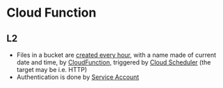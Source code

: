 # Cloud Function

## L2  
- Files in a bucket are [created every hour](screenshots/files-every-hour.png), with a name made of current date and time, by [Cloud](https://github.com/o-lenczyk/peex/blob/main/CloudFunction/function.tf#L13)[Function](https://github.com/o-lenczyk/peex/blob/main/CloudFunction/scripts/main.py#L23), triggered by [Cloud Scheduler](https://github.com/o-lenczyk/peex/blob/main/CloudFunction/scheduler.tf#L1) (the target may be i.e. HTTP)
- Authentication is done by [Service Account](https://github.com/o-lenczyk/peex/blob/main/CloudFunction/function.tf#L36)
